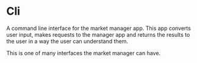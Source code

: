 # Cli

A command line interface for the market manager app. 
This app converts user input, makes requests to the manager app and returns the 
results to the user in a way the user can understand them.

This is one of many interfaces the market manager can have.
